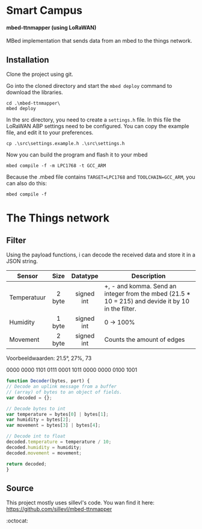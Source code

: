 # Smart Campus

#### mbed-ttnmapper (using LoRaWAN)
MBed implementation that sends data from an mbed to the things network.

## Installation

Clone the project using git.

Go into the cloned directory and start the `mbed deploy` command to download the libraries.
```
cd .\mbed-ttnmapper\
mbed deploy
```

In the src directory, you need to create a `settings.h` file. In this file
the LoRaWAN ABP settings need to be configured. You can copy
the example file, and edit it to your preferences.

```
cp .\src\settings.example.h .\src\settings.h
```

Now you can build the program and flash it to your mbed
```
mbed compile -f -m LPC1768 -t GCC_ARM
```
Because the .mbed file contains `TARGET=LPC1768` and `TOOLCHAIN=GCC_ARM`, you can also do this:

```
mbed compile -f
```

# The Things network

## Filter
<!-- Decoder -->
Using the payload functions, i can decode the received data and store it in a JSON string.

|Sensor         |Size       |Datatype    |Description                                                                       |
|---------------|:---------:|:----------:|----------------------------------------------------------------------------------|
|Temperatuur    |2 byte     |signed int  |+, - and komma. Send an integer from the mbed (21.5 * 10 = 215) and devide it by 10 in the filter.|
|Humidity       |1 byte     |signed int    |0 -> 100%                                                                         |
|Movement       |2 byte     |signed int    |Counts the amount of edges                                                        |

Voorbeeldwaarden: 21.5°, 27%, 73

0000 0000 1101 0111
0001 1011
0000 0000 0100 1001

```js
function Decoder(bytes, port) {
// Decode an uplink message from a buffer
// (array) of bytes to an object of fields.
var decoded = {};

// Decode bytes to int
var temperature = bytes[0] | bytes[1];
var humidity = bytes[2];
var movement = bytes[3] | bytes[4];

// Decode int to float
decoded.temperature = temperature / 10;
decoded.humidity = humidity;
decoded.movement = movement;

return decoded;
}

```

## Source

This project mostly uses sillevl's code.
You wan find it here:
https://github.com/sillevl/mbed-ttnmapper




:octocat:
